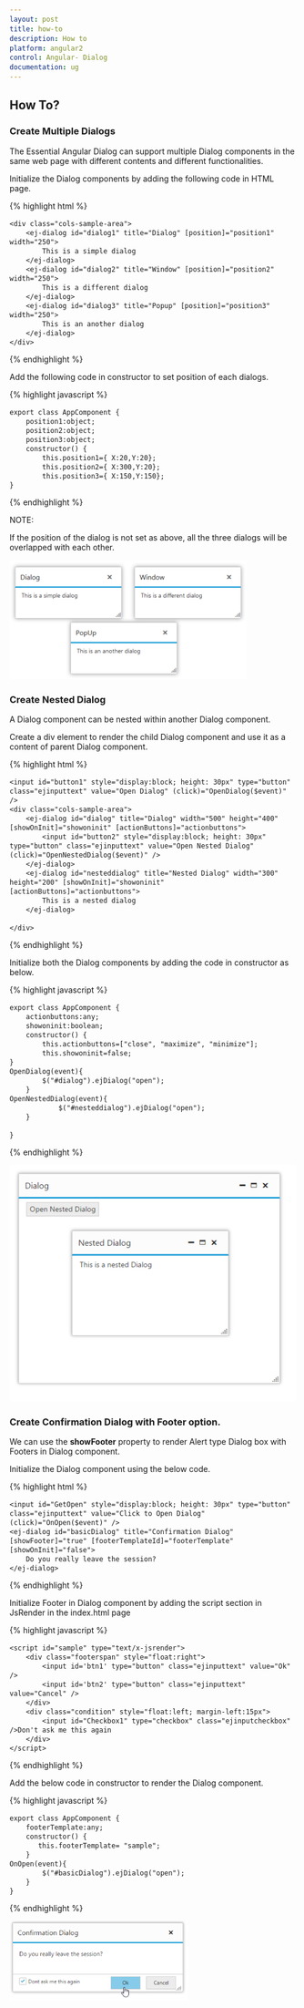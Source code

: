 ```yaml
---
layout: post
title: how-to
description: How to
platform: angular2
control: Angular- Dialog
documentation: ug
---
```


## How To?

### Create Multiple Dialogs

The Essential Angular Dialog can support multiple Dialog components in the same web page with different contents and different functionalities.

Initialize the Dialog components by adding the following code in HTML page.

{% highlight html %}

    <div class="cols-sample-area">
        <ej-dialog id="dialog1" title="Dialog" [position]="position1" width="250">
            This is a simple dialog
        </ej-dialog>
        <ej-dialog id="dialog2" title="Window" [position]="position2" width="250">
            This is a different dialog
        </ej-dialog>
        <ej-dialog id="dialog3" title="Popup" [position]="position3" width="250">
            This is an another dialog
        </ej-dialog>
    </div>

{% endhighlight %}

Add the following code in constructor to set position of each dialogs.

{% highlight javascript %}

    export class AppComponent {
        position1:object;
        position2:object;
        position3:object;
        constructor() {
            this.position1={ X:20,Y:20};
            this.position2={ X:300,Y:20};
            this.position3={ X:150,Y:150};
    }

{% endhighlight %}



NOTE:

If the position of the dialog is not set as above, all the three dialogs will be overlapped with each other.

![Create Multiple Dialogs](how-to_images\create-multiple-dialogs_img1.png)

### Create Nested Dialog

A Dialog component can be nested within another Dialog component.

Create a div element to render the child Dialog component and use it as a content of parent Dialog component.

{% highlight html %}


    <input id="button1" style="display:block; height: 30px" type="button" class="ejinputtext" value="Open Dialog" (click)="OpenDialog($event)" />
    <div class="cols-sample-area">
        <ej-dialog id="dialog" title="Dialog" width="500" height="400" [showOnInit]="showoninit" [actionButtons]="actionbuttons">
            <input id="button2" style="display:block; height: 30px" type="button" class="ejinputtext" value="Open Nested Dialog" (click)="OpenNestedDialog($event)" />
        </ej-dialog>
        <ej-dialog id="nesteddialog" title="Nested Dialog" width="300" height="200" [showOnInit]="showoninit" [actionButtons]="actionbuttons">
            This is a nested dialog
        </ej-dialog>

    </div>

{% endhighlight %}


Initialize both the Dialog components by adding the code in constructor as below.

{% highlight javascript %}

    export class AppComponent {
        actionbuttons:any;
        showoninit:boolean;
        constructor() {
            this.actionbuttons=["close", "maximize", "minimize"];
            this.showoninit=false;
    }
    OpenDialog(event){
            $("#dialog").ejDialog("open");
        }
    OpenNestedDialog(event){
                $("#nesteddialog").ejDialog("open");
        }

    }

{% endhighlight %}


![](how-to_images\create-nested-dialog_img1.png)

### Create Confirmation Dialog with Footer option.

We can use the **showFooter** property to render Alert type Dialog box with Footers in Dialog component.

Initialize the Dialog component using the below code.

{% highlight html %}

    <input id="GetOpen" style="display:block; height: 30px" type="button" class="ejinputtext" value="Click to Open Dialog" (click)="OnOpen($event)" />
    <ej-dialog id="basicDialog" title="Confirmation Dialog" [showFooter]="true" [footerTemplateId]="footerTemplate" [showOnInit]="false">
        Do you really leave the session?
    </ej-dialog>

{% endhighlight %}

Initialize Footer in Dialog component by adding the script section in JsRender in the index.html page

{% highlight javascript %}

    <script id="sample" type="text/x-jsrender">
        <div class="footerspan" style="float:right">
            <input id='btn1' type="button" class="ejinputtext" value="Ok" />
            <input id='btn2' type="button" class="ejinputtext" value="Cancel" />
        </div>
        <div class="condition" style="float:left; margin-left:15px">
            <input id="Checkbox1" type="checkbox" class="ejinputcheckbox" />Don't ask me this again
        </div>
    </script>

{% endhighlight %}

Add the below code in constructor to render the Dialog component.

{% highlight javascript %}
  
    export class AppComponent {
        footerTemplate:any;
        constructor() {
           this.footerTemplate= "sample";
        }
    OnOpen(event){
            $("#basicDialog").ejDialog("open");
        }
    }

{% endhighlight %}


![Create Alert Dialog](how-to_images\create-confirmation-dialog-with-footer-option_img1.png)
